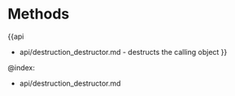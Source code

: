 
Methods
=======

{{api
- api/destruction_destructor.md - destructs the calling object
}}

@index:
- api/destruction_destructor.md


